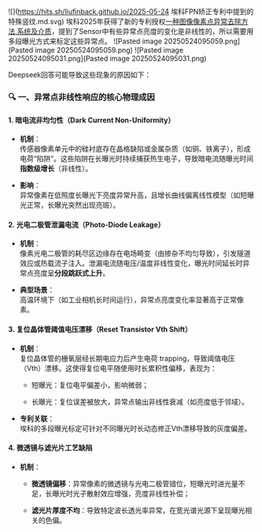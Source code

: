 ![](https://hits.sh/liufinback.github.io/2025-05-24 埃科FPN矫正专利中提到的特殊竖纹.md.svg)
埃科2025年获得了新的专利授权[一种图像像素点异常去除方法,系统及介质](https://www.patentguru.com/cn/search?q=%E4%B8%80%E7%A7%8D%E5%9B%BE%E5%83%8F%E5%83%8F%E7%B4%A0%E7%82%B9%E5%BC%82%E5%B8%B8%E5%8E%BB%E9%99%A4%E6%96%B9%E6%B3%95%E3%80%81%E7%B3%BB%E7%BB%9F%E5%8F%8A%E4%BB%8B%E8%B4%A8)，提到了Sensor中有些异常点亮度的变化是非线性的，所以需要用多段曝光方式来标定这些异常点。
![Pasted image 20250524095059.png](Pasted image 20250524095059.png)
![Pasted image 20250524095031.png](Pasted image 20250524095031.png)

Deepseek回答可能导致这些现象的原因如下：
### 🔍 一、**异常点非线性响应的核心物理成因**

#### 1. **暗电流非均匀性（Dark Current Non-Uniformity）**

- **机制**：  
    传感器像素单元中的硅衬底存在晶格缺陷或金属杂质（如铜、铁离子），形成电荷“陷阱”。这些陷阱在长曝光时持续捕获热生电子，导致暗电流随曝光时间**指数级增长**（非线性）。
    
- **影响**：  
    异常像素在低照度长曝光下亮度异常升高，且增长曲线偏离线性模型（如短曝光正常，长曝光突然出现亮斑）。
    

#### 2. **光电二极管泄漏电流（Photo-Diode Leakage）**

- **机制**：  
    像素光电二极管的耗尽区边缘存在电场畸变（由掺杂不均匀导致），引发隧道效应或热载流子注入。泄漏电流随电压/温度非线性变化，曝光时间延长时异常点亮度呈**分段跳跃式上升**。
    
- **典型场景**：  
    高温环境下（如工业相机长时间运行），异常点亮度变化率显著高于正常像素。
    

#### 3. **复位晶体管阈值电压漂移（Reset Transistor Vth Shift）**

- **机制**：  
    复位晶体管的栅氧层经长期电应力后产生电荷 trapping，导致阈值电压（Vth）漂移。这使得复位电平随使用时长累积性偏移，表现为：
    
    - 短曝光：复位电平偏差小，影响微弱；
        
    - 长曝光：复位误差被放大，异常点输出非线性衰减（如亮度低于邻域）。
        
- **专利关联**：  
    埃科的多段曝光标定可针对不同曝光时长动态修正Vth漂移导致的灰度偏差。
    

#### 4. **微透镜与滤光片工艺缺陷**

- **机制**：
    
    - **微透镜偏移**：异常像素的微透镜与光电二极管错位，短曝光时进光量不足，长曝光时光子散射效应增强，亮度非线性补偿；
        
    - **滤光片厚度不均**：导致特定波长透光率异常，在宽光谱光源下呈现曝光相关的色偏。